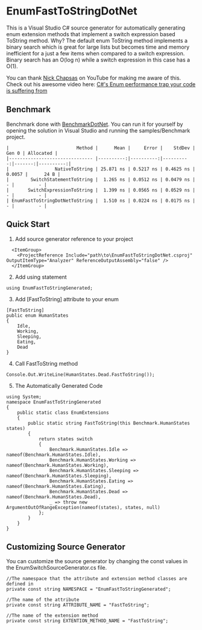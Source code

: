 # EnumFastToStringDotNet

This is a Visual Studio C# source generator for automatically generating enum extension methods that implement a switch expression based ToString method. Why? The default enum ToString method implements a binary search which is great for large lists but becomes time and memory inefficient for a just a few items when compared to a switch expression. Binary search has an O(log n) while a switch expression in this case has a O(1).

You can thank [Nick Chapsas](https://github.com/Elfocrash) on YouTube for making me aware of this. Check out his awesome video here: [C#'s Enum performance trap your code is suffering from](https://www.youtube.com/watch?v=BoE5Y6Xkm6w)

## Benchmark
Benchmark done with [BenchmarkDotNet](https://benchmarkdotnet.org/). You can run it for yourself by opening the solution in Visual Studio and running the samples/Benchmark project.
```
|                         Method |      Mean |     Error |    StdDev |  Gen 0 | Allocated |
|------------------------------- |----------:|----------:|----------:|-------:|----------:|
|                 NativeToString | 25.871 ns | 0.5217 ns | 0.4625 ns | 0.0057 |      24 B |
|        SwitchStatementToString |  1.265 ns | 0.0512 ns | 0.0479 ns |      - |         - |
|       SwitchExpressionToString |  1.399 ns | 0.0565 ns | 0.0529 ns |      - |         - |
| EnumFastToStringDotNetToString |  1.510 ns | 0.0224 ns | 0.0175 ns |      - |         - |
```

## Quick Start

1. Add source generator reference to your project
```
  <ItemGroup>
    <ProjectReference Include="path\to\EnumFastToStringDotNet.csproj" OutputItemType="Analyzer" ReferenceOutputAssembly="false" />
  </ItemGroup>
```
2. Add using statement
```
using EnumFastToStringGenerated;
```
3. Add [FastToString] attribute to your enum
```
[FastToString]
public enum HumanStates
{
    Idle,
    Working,
    Sleeping,
    Eating,
    Dead
}
```
4. Call FastToString method
```
Console.Out.WriteLine(HumanStates.Dead.FastToString());
```

5. The Automatically Generated Code
```
using System;
namespace EnumFastToStringGenerated
{
    public static class EnumExtensions
    {
        public static string FastToString(this Benchmark.HumanStates states)
        {
            return states switch
            {
                Benchmark.HumanStates.Idle => nameof(Benchmark.HumanStates.Idle),
                Benchmark.HumanStates.Working => nameof(Benchmark.HumanStates.Working),
                Benchmark.HumanStates.Sleeping => nameof(Benchmark.HumanStates.Sleeping),
                Benchmark.HumanStates.Eating => nameof(Benchmark.HumanStates.Eating),
                Benchmark.HumanStates.Dead => nameof(Benchmark.HumanStates.Dead),
                _ => throw new ArgumentOutOfRangeException(nameof(states), states, null)
            };
        }
    }
}
```

## Customizing Source Generator

You can customize the source generator by changing the const values in the EnumSwitchSourceGenerator.cs file.
```
//The namespace that the attribute and extension method classes are defined in
private const string NAMESPACE = "EnumFastToStringGenerated";

//The name of the attribute
private const string ATTRIBUTE_NAME = "FastToString";

//The name of the extension method
private const string EXTENTION_METHOD_NAME = "FastToString";
```
